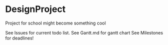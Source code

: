 # DesignProject
Project for school might become something cool

See Issues for current todo list.
See Gantt.md for gantt chart
See Milestones for deadlines!
